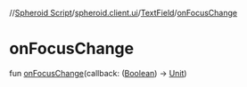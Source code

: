 //[Spheroid Script](../../index.md)/[spheroid.client.ui](../index.md)/[TextField](index.md)/[onFocusChange](on-focus-change.md)



# onFocusChange  
 
fun [onFocusChange](on-focus-change.md)(callback: ([Boolean](../../spheroid/-boolean/index.md)) -> [Unit](../../spheroid/-unit/index.md))  



